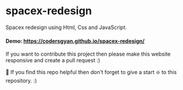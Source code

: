 # spacex-redesign

Spacex redesign using Html, Css and JavaScript.

#### Demo: https://codersgyan.github.io/spacex-redesign/

If you want to contribute this project then please make this website responsive and create a pull request :)

🙏 If you find this repo helpful then don't forget to give a start ❇️ to this repository. :)
